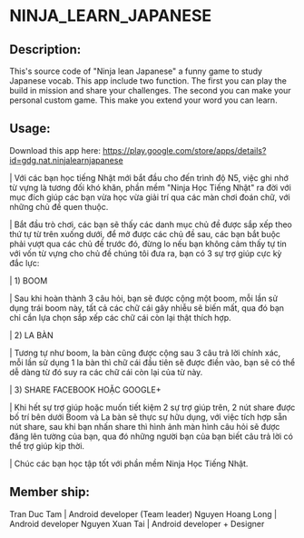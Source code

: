 NINJA_LEARN_JAPANESE
====================

Description:
------------
This's source code of "Ninja lean Japanese" a funny game to study Japanese vocab. This app include two function. The first you can play the build in mission and share your challenges. The second you can make your personal custom game. This make you extend your word you can learn.


Usage:
------
Download this app here: https://play.google.com/store/apps/details?id=gdg.nat.ninjalearnjapanese

| Với các bạn học tiếng Nhật mới bắt đầu cho đến trình độ N5, việc ghi nhớ từ vựng là tương đối khó khăn, phần mềm "Ninja Học Tiếng Nhật" ra đời với mục đích giúp các bạn vừa học vừa giải trí qua các màn chơi đoán chữ, với những chủ đề quen thuộc.

| Bắt đầu trò chơi, các bạn sẽ thấy các danh mục chủ đề được sắp xếp theo thứ tự từ trên xuống dưới, để mở được các chủ đề sau, các bạn bắt buộc phải vượt qua các chủ đề trước đó, đừng lo nếu bạn không cảm thấy tự tin với vốn từ vựng cho chủ đề chúng tôi đưa ra, bạn có 3 sự trợ giúp cực kỳ đắc lực:

| 1) BOOM

| Sau khi hoàn thành 3 câu hỏi, bạn sẽ được cộng một boom, mỗi lần sử dụng trái boom này, tất cả các chữ cái gây nhiễu sẽ biến mất, qua đó bạn chỉ cần lựa chọn sắp xếp các chữ cái còn lại thật thích hợp.

| 2) LA BÀN

| Tương tự như boom, la bàn cũng được cộng sau 3 câu trả lời chính xác, mỗi lần sử dụng 1 la bàn thì chữ cái đầu tiên sẽ được điền vào, bạn sẽ có thể dễ dàng từ đó suy ra các chữ cái còn lại của từ này.
 
| 3) SHARE FACEBOOK HOẶC GOOGLE+

| Khi hết sự trợ giúp hoặc muốn tiết kiệm 2 sự trợ giúp trên, 2 nút share được bố trí bên dưới Boom và La bàn sẽ thực sự hữu dụng, với việc tích hợp sẵn nút share, sau khi bạn nhấn share thì hình ảnh màn hình câu hỏi sẽ được đăng lên tường của bạn, qua đó những người bạn của bạn biết câu trả lời có thể trợ giúp kịp thời.

| Chúc các bạn học tập tốt với phần mềm Ninja Học Tiếng Nhật.


Member ship:
------------
Tran Duc Tam		|	Android developer (Team leader)
Nguyen Hoang Long	|	Android developer
Nguyen Xuan Tai		|	Android developer + Designer
